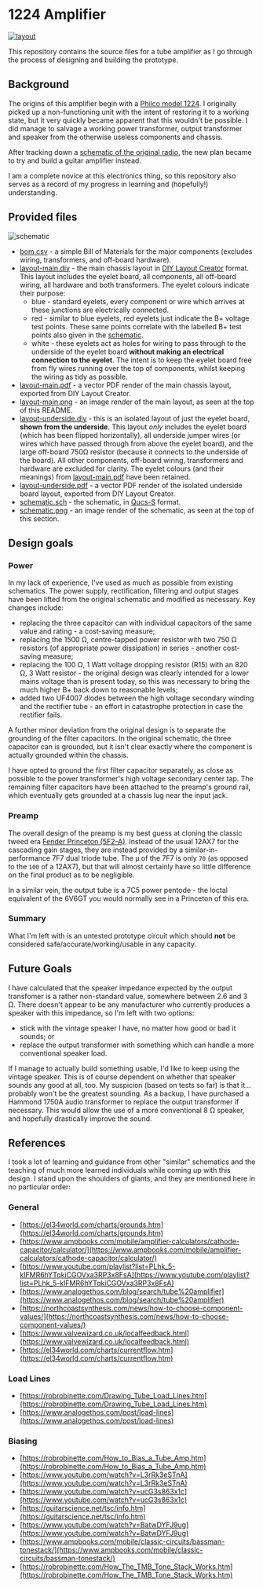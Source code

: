 # 1224 Amplifier

[![layout](layout-main.png)](layout-main.pdf)

This repository contains the source files for a tube amplifier as I go through the process of designing and building the prototype.

## Background

The origins of this amplifier begin with a [Philco model 1224](https://www.vintageradio.co.nz/model/philco/1224). I originally picked up a non-functioning unit with the intent of restoring it to a working state, but it very quickly became apparent that this wouldn't be possible. I did manage to salvage a working power transformer, output transformer and speaker from the otherwise useless components and chassis.

After tracking down a [schematic of the original radio](https://www.vintageradio.co.nz/static/images/models/philco/1224/Philco_1224_schematic.png), the new plan became to try and build a guitar amplifier instead.

I am a complete novice at this electronics thing, so this repository also serves as a record of my progress in learning and (hopefully!) understanding.

## Provided files

![schematic](schematic.png)

- [bom.csv](bom.csv) - a simple Bill of Materials for the major components (excludes wiring, transformers, and off-board hardware).
- [layout-main.diy](layout-main.diy) - the main chassis layout in [DIY Layout Creator](https://github.com/bancika/diy-layout-creator) format. This layout includes the eyelet board, all components, all off-board wiring, all hardware and both transformers. The eyelet colours indicate their purpose:
  - blue - standard eyelets, every component or wire which arrives at these junctions are electrically connected.
  - red - similar to blue eyelets, red eyelets just indicate the B+ voltage test points. These same points correlate with the labelled B+ test points also given in the [schematic](schematic.sch).
  - white - these eyelets act as holes for wiring to pass through to the underside of the eyelet board **without making an electrical connection to the eyelet**. The intent is to keep the eyelet board free from fly wires running over the top of components, whilst keeping the wiring as tidy as possible.
- [layout-main.pdf](layout-main.pdf) - a vector PDF render of the main chassis layout, exported from DIY Layout Creator.
- [layout-main.png](layout-main.png) - an image render of the main layout, as seen at the top of this README.
- [layout-underside.diy](layout-underside.diy) - this is an isolated layout of just the eyelet board, **shown from the underside**. This layout _only_ includes the eyelet board (which has been flipped horizontally), all underside jumper wires (or wires which have passed through from above the eyelet board), and the large off-board 750&#8486; resistor (because it connects to the underside of the board). All other components, off-board wiring, transformers and hardware are excluded for clarity. The eyelet colours (and their meanings) from [layout-main.pdf](layout-main.pdf) have been retained.
- [layout-underside.pdf](layout-underside.pdf) - a vector PDF render of the isolated underside board layout, exported from DIY Layout Creator.
- [schematic.sch](schematic.sch) - the schematic, in [Qucs-S](https://ra3xdh.github.io/) format.
- [schematic.png](schematic.png) - an image render of the schematic, as seen at the top of this section.

## Design goals

### Power

In my lack of experience, I've used as much as possible from existing schematics. The power supply, rectification, filtering and output stages have been lifted from the original schematic and modified as necessary. Key changes include:

- replacing the three capacitor can with individual capacitors of the same value and rating - a cost-saving measure;
- replacing the 1500 Ω, centre-tapped power resistor with two 750 Ω resistors (of appropriate power dissipation) in series - another cost-saving measure;
- replacing the 100 Ω, 1 Watt voltage dropping resistor (R15) with an 820 Ω, 3 Watt resistor - the original design was clearly intended for a lower mains voltage than is present today, so this was necessary to bring the much higher B+ back down to reasonable levels;
- added two UF4007 diodes between the high voltage secondary winding and the rectifier tube - an effort in catastrophe protection in case the rectifier fails.

A further minor deviation from the original design is to separate the grounding of the filter capacitors. In the original schematic, the three capacitor can is grounded, but it isn't clear exactly where the component is actually grounded within the chassis.

I have opted to ground the first filter capacitor separately, as close as possible to the power transformer's high voltage secondary center tap. The remaining filter capacitors have been attached to the preamp's ground rail, which eventually gets grounded at a chassis lug near the input jack.

### Preamp

The overall design of the preamp is my best guess at cloning the classic tweed era [Fender Princeton (5F2-A)](https://en.wikipedia.org/wiki/Fender_Princeton). Instead of the usual 12AX7 for the cascading gain stages, they are instead provided by a similar-in-performance 7F7 dual triode tube. The μ of the 7F7 is only `70` (as opposed to the `100` of a 12AX7), but that will almost certainly have so little difference on the final product as to be negligible.

In a similar vein, the output tube is a 7C5 power pentode - the loctal equivalent of the 6V6GT you would normally see in a Princeton of this era.

### Summary

What I'm left with is an untested prototype circuit which should **not** be considered safe/accurate/working/usable in any capacity.

## Future Goals

I have calculated that the speaker impedance expected by the output transfomer is a rather non-standard value, somewhere between 2.6 and 3 Ω. There doesn't appear to be any manufacturer who currently produces a speaker with this impedance, so I'm left with two options:
- stick with the vintage speaker I have, no matter how good or bad it sounds; or
- replace the output transformer with something which can handle a more conventional speaker load.

If I manage to actually build something usable, I'd like to keep using the vintage speaker. This is of course dependent on whether that speaker sounds any good at all, too. My suspicion (based on tests so far) is that it... probably won't be the greatest sounding. As a backup, I have purchased a Hammond 1750A audio transformer to replace the output transformer if necessary. This would allow the use of a more conventional 8 Ω speaker, and hopefully drastically improve the sound.

## References

I took a lot of learning and guidance from other "similar" schematics and the teaching of much more learned individuals while coming up with this design. I stand upon the shoulders of giants, and they are mentioned here in no particular order:

### General

- [https://el34world.com/charts/grounds.htm](https://el34world.com/charts/grounds.htm)
- [https://www.ampbooks.com/mobile/amplifier-calculators/cathode-capacitor/calculator/](https://www.ampbooks.com/mobile/amplifier-calculators/cathode-capacitor/calculator/)
- [https://www.youtube.com/playlist?list=PLhk_5-kIFMR6hYTqkiCGOVxa3RP3x8FsA](https://www.youtube.com/playlist?list=PLhk_5-kIFMR6hYTqkiCGOVxa3RP3x8FsA)
- [https://www.analogethos.com/blog/search/tube%20amplifier](https://www.analogethos.com/blog/search/tube%20amplifier)
- [https://northcoastsynthesis.com/news/how-to-choose-component-values/](https://northcoastsynthesis.com/news/how-to-choose-component-values/)
- [https://www.valvewizard.co.uk/localfeedback.html](https://www.valvewizard.co.uk/localfeedback.html)
- [https://el34world.com/charts/currentflow.htm](https://el34world.com/charts/currentflow.htm)

### Load Lines

- [https://robrobinette.com/Drawing_Tube_Load_Lines.htm](https://robrobinette.com/Drawing_Tube_Load_Lines.htm)
- [https://www.analogethos.com/post/load-lines](https://www.analogethos.com/post/load-lines)

### Biasing

- [https://robrobinette.com/How_to_Bias_a_Tube_Amp.htm](https://robrobinette.com/How_to_Bias_a_Tube_Amp.htm)
- [https://www.youtube.com/watch?v=L3rRk3eSTnA](https://www.youtube.com/watch?v=L3rRk3eSTnA)
- [https://www.youtube.com/watch?v=ucG3s863x1c](https://www.youtube.com/watch?v=ucG3s863x1c)
- [https://guitarscience.net/tsc/info.htm](https://guitarscience.net/tsc/info.htm)
- [https://www.youtube.com/watch?v=BatwDYFJ9ug](https://www.youtube.com/watch?v=BatwDYFJ9ug)
- [https://www.ampbooks.com/mobile/classic-circuits/bassman-tonestack/](https://www.ampbooks.com/mobile/classic-circuits/bassman-tonestack/)
- [https://robrobinette.com/How_The_TMB_Tone_Stack_Works.htm](https://robrobinette.com/How_The_TMB_Tone_Stack_Works.htm)
